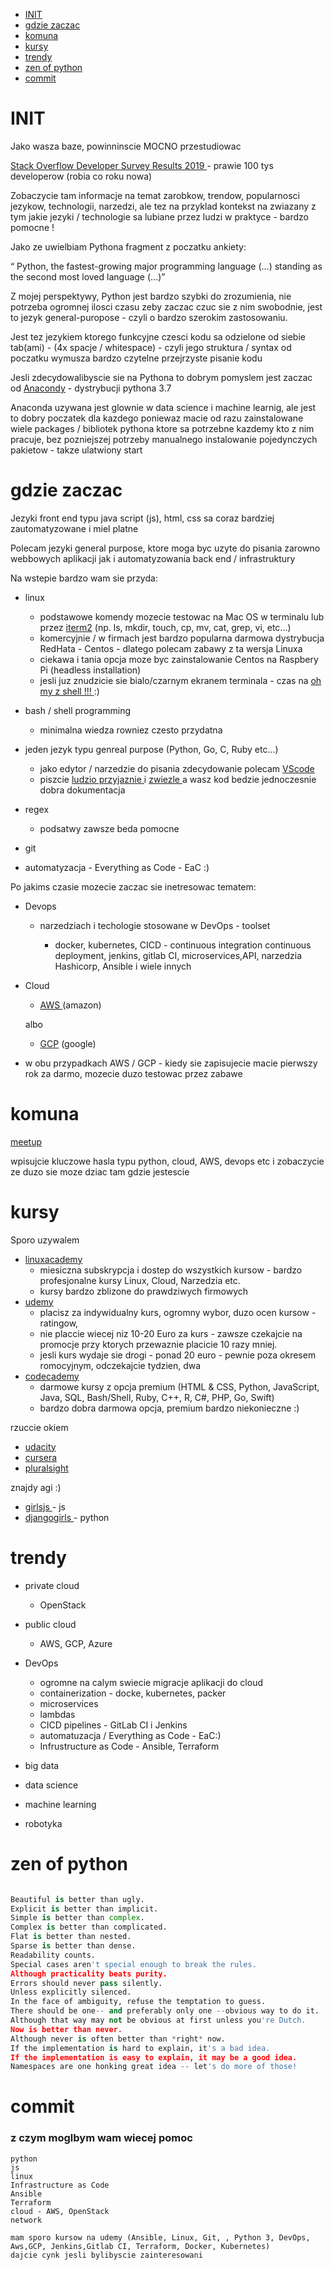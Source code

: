 
- [INIT](#init)
- [gdzie zaczac](#gdzie-zaczac)
- [komuna](#komuna)
- [kursy](#kursy)
- [trendy](#trendy)
- [zen of python](#zen-of-python)
- [commit](#commit)




# INIT

Jako wasza baze, powinninscie MOCNO przestudiowac 

[  Stack Overflow Developer Survey Results
2019 ](https://insights.stackoverflow.com/survey/2019 ) - prawie 100 tys developerow (robia co roku nowa)


Zobaczycie tam informacje na temat zarobkow, trendow, popularnosci jezykow, technologii, narzedzi, 
ale tez  na przyklad kontekst na zwiazany z tym jakie jezyki / technologie sa lubiane przez ludzi w praktyce   - bardzo pomocne !  

Jako ze uwielbiam Pythona fragment z poczatku ankiety: 

“ Python, the fastest-growing major programming language (...) standing as the second most loved language (...)” 


Z mojej perspektywy, Python jest bardzo szybki do zrozumienia, nie potrzeba ogromnej ilosci czasu zeby zaczac czuc sie z nim swobodnie, jest to jezyk general-puropose - czyli o bardzo szerokim zastosowaniu. 

Jest tez jezykiem ktorego funkcyjne czesci kodu sa odzielone od siebie tab(ami) - (4x spacje / whitespace)  - czyli jego struktura / syntax od poczatku wymusza bardzo czytelne przejrzyste pisanie kodu

Jesli zdecydowalibyscie sie na Pythona to dobrym pomyslem jest zaczac od [ Anacondy]( https://www.anaconda.com/distribution/ ) - dystrybucji pythona 3.7

Anaconda uzywana jest glownie w data science i machine learnig, ale jest to dobry poczatek dla kazdego poniewaz macie od razu zainstalowane wiele packages / bibliotek pythona ktore sa potrzebne kazdemy kto z nim pracuje, bez pozniejszej potrzeby manualnego instalowanie pojedynczych pakietow - takze ulatwiony start 


# gdzie zaczac 

Jezyki front end typu java script (js), html, css sa coraz bardziej zautomatyzowane i miel platne

Polecam jezyki general purpose, ktore moga byc uzyte do pisania zarowno webbowych aplikacji jak i automatyzowania back end / infrastruktury  

Na wstepie bardzo wam sie przyda:

- linux

   - podstawowe komendy mozecie testowac na Mac OS w terminalu lub przez [iterm2]( https://iterm2.com/ ) (np. ls, mkdir, touch, cp, mv, cat, grep, vi,  etc...)
   - komercyjnie / w firmach jest bardzo popularna darmowa dystrybucja RedHata - Centos - dlatego polecam zabawy z ta wersja Linuxa
   - ciekawa i tania opcja moze byc zainstalowanie Centos na Raspbery Pi (headless installation)
   - jesli juz znudzicie sie bialo/czarnym ekranem terminala - czas na [ oh my z shell !!! ](https://ohmyz.sh/ ) :)

- bash / shell programming

   - minimalna wiedza rowniez czesto przydatna

- jeden jezyk typu genreal purpose (Python, Go, C, Ruby etc...)
   - jako edytor / narzedzie do pisania zdecydowanie polecam [ VScode ]( https://code.visualstudio.com/ )
   - piszcie [ ludzio przyjaznie ](https://pythonforbiologists.com/3-steps-to-readable-code) i [ zwiezle ]( https://www.codementor.io/@joshuaaroke/dry-code-vs-wet-code-89xjwv11w ) a wasz kod bedzie jednoczesnie dobra dokumentacja
 
- regex

   - podsatwy zawsze beda pomocne  

- git 

- automatyzacja - Everything as Code - EaC :) 



Po jakims czasie mozecie zaczac sie inetresowac tematem:
- Devops
   - narzedziach i techologie stosowane w DevOps - toolset

      - docker, kubernetes, CICD - continuous integration continuous deployment, jenkins, gitlab CI, microservices,API, narzedzia Hashicorp, Ansible i wiele innych
      
- Cloud 
   - [ AWS ](https://aws.amazon.com/free/?all-free-tier.sort-by=item.additionalFields.SortRank&all-free-tier.sort-order=asc) (amazon) 
   
   albo 
   
  - [GCP]( https://cloud.google.com/free/ ) (google)
   
- w obu przypadkach AWS / GCP - kiedy sie zapisujecie macie pierwszy rok za darmo, mozecie duzo testowac przez zabawe 

# komuna

[ meetup ](https://www.meetup.com/)

wpisujcie kluczowe hasla typu python, cloud, AWS, devops etc i zobaczycie ze duzo sie moze dziac tam gdzie jestescie 





# kursy
Sporo uzywalem 

- [ linuxacademy ]( https://linuxacademy.com/ ) 
   - miesiczna subskrypcja i dostep do wszystkich kursow - bardzo profesjonalne kursy Linux, Cloud, Narzedzia etc.
   - kursy bardzo zblizone do prawdziwych firmowych 
- [ udemy ]( https://www.udemy.com/ ) 
   - placisz za indywidualny kurs, ogromny wybor, duzo ocen kursow - ratingow, 
   - nie placcie wiecej niz 10-20 Euro za kurs - zawsze czekajcie na promocje przy ktorych przewaznie placicie 10 razy mniej. 
   - jesli kurs wydaje sie drogi - ponad 20 euro - pewnie poza okresem romocyjnym, odczekajcie tydzien, dwa   
- [ codecademy ]( https://www.codecademy.com/ ) 
   - darmowe kursy z opcja premium (HTML & CSS, Python, JavaScript, Java, SQL, Bash/Shell, Ruby, C++, R, C#, PHP, Go, Swift)
   - bardzo dobra darmowa opcja, premium bardzo niekonieczne :) 

rzuccie okiem

- [ udacity ]( https://www.udacity.com/ )
- [ cursera ]( https://www.coursera.org/ ) 
- [ pluralsight ]( https://www.pluralsight.com/ ) 

znajdy agi :) 

- [ girlsjs ](https://girlsjs.pl/) - js
- [ djangogirls ](https://djangogirls.org/) - python 



# trendy

- private cloud
   - OpenStack
   
- public cloud
   - AWS, GCP, Azure
   
- DevOps
   - ogromne na calym swiecie migracje aplikacji do cloud
   - containerization - docke, kubernetes, packer
   - microservices
   - lambdas
   - CICD pipelines - GitLab CI i Jenkins
   - automatuzacja / Everything as Code - EaC:)  
   - Infrustructure as Code - Ansible, Terraform

- big data
- data science
- machine learning 
- robotyka 


# zen of python

```python 

Beautiful is better than ugly.
Explicit is better than implicit.
Simple is better than complex.
Complex is better than complicated.
Flat is better than nested.
Sparse is better than dense.
Readability counts.
Special cases aren't special enough to break the rules.
Although practicality beats purity.
Errors should never pass silently.
Unless explicitly silenced.
In the face of ambiguity, refuse the temptation to guess.
There should be one-- and preferably only one --obvious way to do it.
Although that way may not be obvious at first unless you're Dutch.
Now is better than never.
Although never is often better than *right* now.
If the implementation is hard to explain, it's a bad idea.
If the implementation is easy to explain, it may be a good idea.
Namespaces are one honking great idea -- let's do more of those!
```


# commit

### z czym moglbym wam wiecej pomoc 

```
python
js
linux
Infrastructure as Code
Ansible
Terraform
cloud - AWS, OpenStack
network

mam sporo kursow na udemy (Ansible, Linux, Git, , Python 3, DevOps, Aws,GCP, Jenkins,Gitlab CI, Terraform, Docker, Kubernetes)
dajcie cynk jesli bylibyscie zainteresowani
```



   














